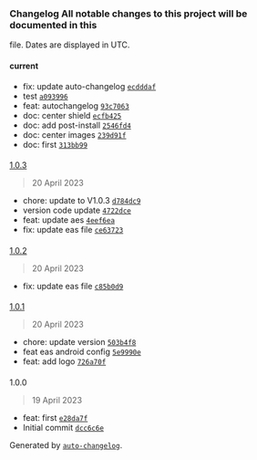 ### Changelog All notable changes to this project will be documented in this
file. Dates are displayed in UTC.

#### current

- fix: update auto-changelog
[`ecdddaf`](https://github.com/chiliwax/wifi-signal-strengh/commit/ecdddaffcadb42e29bbd747506c151bdf83fb780)
- test
[`a093996`](https://github.com/chiliwax/wifi-signal-strengh/commit/a09399650cb1e7531e99f170a64a78af9b6529d1)
- feat: autochangelog
[`93c7063`](https://github.com/chiliwax/wifi-signal-strengh/commit/93c706344b6c6e985b1fc5ca07a9d52d8d125483)
- doc: center shield
[`ecfb425`](https://github.com/chiliwax/wifi-signal-strengh/commit/ecfb4259001b8351a7921e91007b3fcf5e800f7a)
- doc: add post-install
[`2546fd4`](https://github.com/chiliwax/wifi-signal-strengh/commit/2546fd4c933a9fedf574749387c5012c443ef4f5)
- doc: center images
[`239d91f`](https://github.com/chiliwax/wifi-signal-strengh/commit/239d91f8a1dbe93059e1baccf9214bd80d25900d)
- doc: first
[`313bb99`](https://github.com/chiliwax/wifi-signal-strengh/commit/313bb99ab53573375e89f7e5b217501af61c48e4)

####
[1.0.3](https://github.com/chiliwax/wifi-signal-strengh/compare/1.0.2...1.0.3)

> 20 April 2023

- chore: update to V1.0.3
[`d784dc9`](https://github.com/chiliwax/wifi-signal-strengh/commit/d784dc9413edabd9a75a94045ca387892a234bd1)
- version code update
[`4722dce`](https://github.com/chiliwax/wifi-signal-strengh/commit/4722dcef8dcceaf6d2e8391878aa78e86ac13e04)
- feat: update aes
[`4eef6ea`](https://github.com/chiliwax/wifi-signal-strengh/commit/4eef6eafab0baed1c7f63f0daa15393d14db8a09)
- fix: update eas file
[`ce63723`](https://github.com/chiliwax/wifi-signal-strengh/commit/ce637235499d5e5fbdbbc3c922378da24a8cfc31)

####
[1.0.2](https://github.com/chiliwax/wifi-signal-strengh/compare/1.0.1...1.0.2)

> 20 April 2023

- fix: update eas file
[`c85b0d9`](https://github.com/chiliwax/wifi-signal-strengh/commit/c85b0d947c9b71d9549f092bfeb3bbe8f65584f1)

####
[1.0.1](https://github.com/chiliwax/wifi-signal-strengh/compare/1.0.0...1.0.1)

> 20 April 2023

- chore: update version
[`503b4f8`](https://github.com/chiliwax/wifi-signal-strengh/commit/503b4f848fa241b5207ce531ba8b35285f2a2cb5)
- feat eas android config
[`5e9990e`](https://github.com/chiliwax/wifi-signal-strengh/commit/5e9990e012b06ae4eb86bb6fba290184d4f1c2db)
- feat: add logo
[`726a70f`](https://github.com/chiliwax/wifi-signal-strengh/commit/726a70f4c2b71908be56d935f6b5571cec9a4627)

####
1.0.0

> 19 April 2023

- feat: first
[`e28da7f`](https://github.com/chiliwax/wifi-signal-strengh/commit/e28da7fcf146ec24537bfef94948c828e0db859c)
- Initial commit
[`dcc6c6e`](https://github.com/chiliwax/wifi-signal-strengh/commit/dcc6c6e3e66e1db727c397fc42908b7f8a7cac18)

Generated by [`auto-changelog`](https://github.com/CookPete/auto-changelog).
